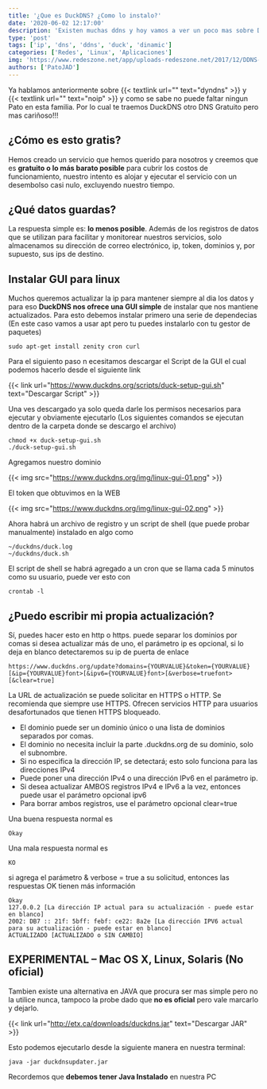 ```yaml
---
title: '¿Que es DuckDNS? ¿Como lo instalo?'
date: '2020-06-02 12:17:00'
description: 'Existen muchas ddns y hoy vamos a ver un poco mas sobre DuckDNS un DDNS gratuito muy util en estos dias'
type: 'post'
tags: ['ip', 'dns', 'ddns', 'duck', 'dinamic']
categories: ['Redes', 'Linux', 'Aplicaciones']
img: 'https://www.redeszone.net/app/uploads-redeszone.net/2017/12/DDNS-Duck-DNS.png'
authors: ['PatoJAD']
---
```


Ya hablamos anteriormente sobre {{< textlink url="" text="dyndns" >}} y {{< textlink url="" text="noip" >}} y como se sabe no puede faltar ningun Pato en esta familia. Por lo cual te traemos DuckDNS otro DNS Gratuito pero mas cariñoso!!!

## ¿Cómo es esto gratis?

Hemos creado un servicio que hemos querido para nosotros y creemos que es **gratuito o lo más barato posible** para cubrir los costos de funcionamiento, nuestro intento es alojar y ejecutar el servicio con un desembolso casi nulo, excluyendo nuestro tiempo.

## ¿Qué datos guardas?

La respuesta simple es: **lo menos posible**. Además de los registros de datos que se utilizan para facilitar y monitorear nuestros servicios, solo almacenamos su dirección de correo electrónico, ip, token, dominios y, por supuesto, sus ips de destino.

## Instalar GUI para linux

Muchos queremos actualizar la ip para mantener siempre al dia los datos y para eso **DuckDNS nos ofrece una GUI simple** de instalar que nos mantiene actualizados. Para esto debemos instalar primero una serie de dependecias (En este caso vamos a usar apt pero tu puedes instalarlo con tu gestor de paquetes)

    sudo apt-get install zenity cron curl

Para el siguiento paso n ecesitamos descargar el Script de la GUI el cual podemos hacerlo desde el siguiente link

{{< link url="https://www.duckdns.org/scripts/duck-setup-gui.sh" text="Descargar Script" >}}

Una ves descargado ya solo queda darle los permisos necesarios para ejecutar y obviamente ejecutarlo (Los siguientes comandos se ejecutan dentro de la carpeta donde se descargo el archivo)

    chmod +x duck-setup-gui.sh
    ./duck-setup-gui.sh

Agregamos nuestro dominio

{{< img src="https://www.duckdns.org/img/linux-gui-01.png" >}}

El token que obtuvimos en la WEB

{{< img src="https://www.duckdns.org/img/linux-gui-02.png" >}}

Ahora habrá un archivo de registro y un script de shell (que puede probar manualmente) instalado en algo como

    ~/duckdns/duck.log
    ~/duckdns/duck.sh

El script de shell se habrá agregado a un cron que se llama cada 5 minutos como su usuario, puede ver esto con

    crontab -l

## ¿Puedo escribir mi propia actualización?

Sí, puedes hacer esto en http o https. puede separar los dominios por comas si desea actualizar más de uno, el parámetro ip es opcional, si lo deja en blanco detectaremos su ip de puerta de enlace

    https://www.duckdns.org/update?domains={YOURVALUE}&token={YOURVALUE}[&ip={YOURVALUE}font>[&ipv6={YOURVALUE}font>[&verbose=truefont>[&clear=true]

La URL de actualización se puede solicitar en HTTPS o HTTP. Se recomienda que siempre use HTTPS. Ofrecen servicios HTTP para usuarios desafortunados que tienen HTTPS bloqueado.

-   El dominio puede ser un dominio único o una lista de dominios separados por comas.
-   El dominio no necesita incluir la parte .duckdns.org de su dominio, solo el subnombre.
-   Si no especifica la dirección IP, se detectará; esto solo funciona para las direcciones IPv4
-   Puede poner una dirección IPv4 o una dirección IPv6 en el parámetro ip.
-   Si desea actualizar AMBOS registros IPv4 e IPv6 a la vez, entonces puede usar el parámetro opcional ipv6
-   Para borrar ambos registros, use el parámetro opcional clear=true

Una buena respuesta normal es

    Okay

Una mala respuesta normal es

    KO

si agrega el parámetro & verbose = true a su solicitud, entonces las respuestas OK tienen más información

    Okay
    127.0.0.2 [La dirección IP actual para su actualización - puede estar en blanco]
    2002: DB7 :: 21f: 5bff: febf: ce22: 8a2e [La dirección IPV6 actual para su actualización - puede estar en blanco]
    ACTUALIZADO [ACTUALIZADO o SIN CAMBIO]

## EXPERIMENTAL – Mac OS X, Linux, Solaris (No oficial)

Tambien existe una alternativa en JAVA que procura ser mas simple pero no la utilice nunca, tampoco la probe dado que **no es oficial** pero vale marcarlo y dejarlo.

{{< link url="http://etx.ca/downloads/duckdns.jar" text="Descargar JAR" >}}

Esto podemos ejecutarlo desde la siguiente manera en nuestra terminal:

    java -jar duckdnsupdater.jar

Recordemos que **debemos tener Java Instalado** en nuestra PC
